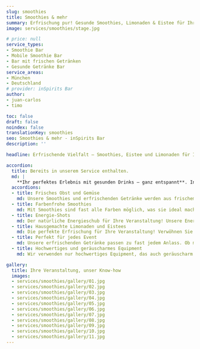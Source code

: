 ```yaml
---
slug: smoothies
title: Smoothies & mehr
summary: Erfrischung pur! Gesunde Smoothies, Limonaden & Eistee für Ihre Veranstaltung. Der perfekte Begleiter für einen energiegeladenen Tag.
image: services/smoothies/stage.jpg

# price: null
service_types:
- Smoothie Bar
- Mobile Smoothie Bar
- Bar mit frischen Getränken
- Gesunde Getränke Bar
service_areas:
- München
- Deutschland
# provider: inSpirits Bar
author:
- juan-carlos
- timo

toc: false
draft: false
noindex: false
translationKey: smoothies
seo: Smoothies & mehr - inSpirits Bar
description: ''

headline: Erfrischende Vielfalt – Smoothies, Eistee und Limonaden für Ihr Event

accordion:
  title: Bereits in unserem Service enthalten.
  md: |
    **Ihr perfektes Erlebnis mit gesunden Drinks – ganz entspannt**. In unserem Service-Paket ist alles enthalten, was Sie für den perfekten Genuss benötigen: Von frischen Zutaten und vitaminreichen Rezepten über hochwertiges Equipment bis hin zum professionellen Auf- und Abbau und unserem erfahrenen Team. Genießen Sie Ihre Veranstaltung – wir übernehmen die komplette Organisation rund um die gesunden Drinks.
  accordions:
  - title: Frisches Obst und Gemüse
    md: Unsere Smoothies und erfrischenden Getränke werden aus frischem Obst und Gemüse zubereitet, das, wenn möglich, regional und saisonal bezogen wird. So garantieren wir nicht nur den besten Geschmack, sondern unterstützen auch lokale Produzenten und schonen die Umwelt.
  - title: Farbenfrohe Smoothies
    md: Mit Smoothies sind fast alle Farben möglich, was sie ideal macht, um beispielsweise Ihre Corporate Identity (CI) zu treffen. Ob leuchtendes Grün, kräftiges Rot oder sonniges Gelb – unsere Smoothies sind nicht nur ein Genuss für den Gaumen, sondern auch ein echter Hingucker.
  - title: Energie-Shots
    md: Der natürliche Energieschub für Ihre Veranstaltung! Unsere Energy-Shots sind nicht nur lecker, sondern auch gesund. Mit einer Auswahl an fruchtigen und belebenden Geschmacksrichtungen bieten wir für jeden Geschmack den passenden Shot. Ob als Begrüßungsgetränk oder als kleine Stärkung zwischendurch – unsere Energy-Shots sorgen dafür, dass Ihre Gäste fit und energiegeladen bleiben.
  - title: Hausgemachte Limonaden und Eistees
    md: Die perfekte Erfrischung für Ihre Veranstaltung! Verwöhnen Sie Ihre Gäste mit einer Vielfalt an selbstgemachten Getränken. Ob klassische Zitrone-Minze oder exotische Kombinationen – wir zaubern für jeden Geschmack das passende Getränk. Unsere Limonaden und Eistees sind nicht nur köstlich, sondern auch eine erfrischende Abwechslung zu den üblichen Getränken.
  - title: Perfekt für jedes Event
    md: Unsere erfrischenden Getränke passen zu fast jedem Anlass. Ob morgens zur Begrüßung, mittags als leichter Snack oder nachmittags als Muntermacher – wir haben für jede Tageszeit und jeden Geschmack das passende Getränk.
  - title: Hochwertiges und geräuscharmes Equipment
    md: Wir verwenden nur hochwertiges Equipment, das auch geräuscharm arbeitet. So können wir die Zubereitung unserer Getränke so leise wie möglich gestalten, ohne Ihr Event zu stören.

gallery:
  title: Ihre Veranstaltung, unser Know-how
  images:
  - services/smoothies/gallery/01.jpg
  - services/smoothies/gallery/02.jpg
  - services/smoothies/gallery/03.jpg
  - services/smoothies/gallery/04.jpg
  - services/smoothies/gallery/05.jpg
  - services/smoothies/gallery/06.jpg
  - services/smoothies/gallery/07.jpg
  - services/smoothies/gallery/08.jpg
  - services/smoothies/gallery/09.jpg
  - services/smoothies/gallery/10.jpg
  - services/smoothies/gallery/11.jpg
---
```

